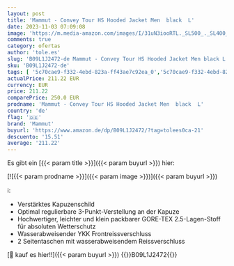 ```yaml
---
layout: post
title: 'Mammut - Convey Tour HS Hooded Jacket Men  black  L'
date: 2023-11-03 07:09:08
image: 'https://m.media-amazon.com/images/I/31uN3iooRTL._SL500_._SL400_.jpg'
comments: true
category: ofertas
author: 'tole.es'
slug: 'B09L1J2472-de Mammut - Convey Tour HS Hooded Jacket Men black L'
sku: 'B09L1J2472-de'
tags: [ '5c70cae9-f332-4ebd-823a-ff43ae7c92ea_0','5c70cae9-f332-4ebd-823a-ff43ae7c92ea_8301','Arborist Merchandising Root','Fashion','Herren-Jacken','Herrenbekleidung','Herrenmode','Jacken, Mäntel & Westen für Herren','Mammut DE','Mens clothing','Self Service','Special Features Stores','Sport & Freizeit','Sports-Promotions','ef3a019d-6628-41d5-b303-291126686917_0','ef3a019d-6628-41d5-b303-291126686917_4901','ef3a019d-6628-41d5-b303-291126686917_7401','mammut','🇩🇪', ]
actualPrice: 211.22 EUR
currency: EUR
price: 211.22
comparePrice: 250.0 EUR
prodname: 'Mammut - Convey Tour HS Hooded Jacket Men  black  L'
country: 'de'
flag: '🇩🇪'
brand: 'Mammut'
buyurl: 'https://www.amazon.de/dp/B09L1J2472/?tag=tolees0ca-21'
descuento: '15.51'
average: '211.22'
---
```


Es gibt ein [{{< param title >}}]({{< param buyurl >}}) hier:

[![{{< param prodname >}}]({{< param image >}})]({{< param buyurl >}})

ℹ️:

- Verstärktes Kapuzenschild
- Optimal regulierbare 3-Punkt-Verstellung an der Kapuze
- Hochwertiger, leichter und klein packbarer GORE-TEX 2.5-Lagen-Stoff für absoluten Wetterschutz
- Wasserabweisender YKK Frontreissverschluss
- 2 Seitentaschen mit wasserabweisendem Reissverschluss

[🛒 kauf es hier!!]({{< param buyurl >}})
{{<world>}}B09L1J2472{{</world>}}
